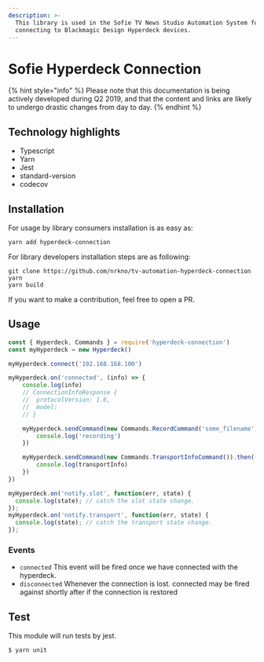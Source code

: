 ```yaml
---
description: >-
  This library is used in the Sofie TV News Studio Automation System for
  connecting to Blackmagic Design Hyperdeck devices.
---
```


# Sofie Hyperdeck Connection

{% hint style="info" %}
Please note that this documentation is being actively developed during Q2 2019, and that the content and links are likely to undergo drastic changes from day to day.
{% endhint %}

## Technology highlights

* Typescript
* Yarn
* Jest
* standard-version
* codecov

## Installation

For usage by library consumers installation is as easy as:

```text
yarn add hyperdeck-connection
```

For library developers installation steps are as following:

```text
git clone https://github.com/nrkno/tv-automation-hyperdeck-connection
yarn
yarn build
```

If you want to make a contribution, feel free to open a PR.

## Usage

```javascript
const { Hyperdeck, Commands } = require('hyperdeck-connection')
const myHyperdeck = new Hyperdeck()

myHyperdeck.connect('192.168.168.100')

myHyperdeck.on('connected', (info) => {
    console.log(info)
    // ConnectionInfoResponse {
    //  protocolVersion: 1.6,
    //  model: 
    // }

    myHyperdeck.sendCommand(new Commands.RecordCommand('some_filename')).then(() => {
        console.log('recording')
    })

    myHyperdeck.sendCommand(new Commands.TransportInfoCommand()).then((transportInfo) => {
        console.log(transportInfo)
    })
})

myHyperdeck.on('notify.slot', function(err, state) {
  console.log(state); // catch the slot state change.
});
myHyperdeck.on('notify.transport', function(err, state) {
  console.log(state); // catch the transport state change.
});
```

### Events

* `connected` This event will be fired once we have connected with the hyperdeck.
* `disconnected` Whenever the connection is lost. connected may be fired against shortly after if the connection is restored

## Test

This module will run tests by jest.

```text
$ yarn unit
```

